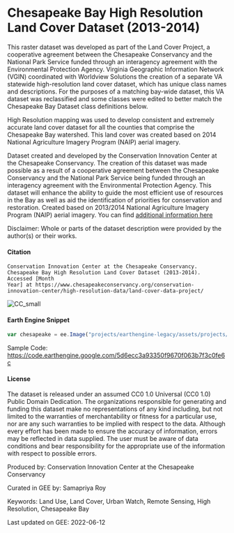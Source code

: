 # Chesapeake Bay High Resolution Land Cover Dataset (2013-2014)

This raster dataset was developed as part of the Land Cover Project, a cooperative agreement between the Chesapeake Conservancy and the National Park Service funded through an interagency agreement with the Environmental Protection Agency. Virginia Geographic Information Network (VGIN) coordinated with Worldview Solutions the creation of a separate VA statewide high-resolution land cover dataset, which has unique class names and descriptions. For the purposes of a matching bay-wide dataset, this VA dataset was reclassified and some classes were edited to better match the Chesapeake Bay Dataset class definitions below.

High Resolution mapping was used to develop consistent and extremely accurate land cover dataset for all the counties that comprise the Chesapeake Bay watershed. This land cover was created based on 2014 National Agriculture Imagery Program (NAIP) aerial imagery.

Dataset created and developed by the Conservation Innovation Center at the Chesapeake Conservancy. The creation of this dataset was made possible as a result of a cooperative agreement between the Chesapeake Conservancy and the National Park Service being funded through an interagency agreement with the Environmental Protection Agency. This dataset will enhance the ability to guide the most efficient use of resources in the Bay as well as aid the identification of priorities for conservation and restoration. Created based on 2013/2014 National Agriculture Imagery Program (NAIP) aerial imagery. You can find [additional information here](https://www.chesapeakeconservancy.org/conservation-innovation-center/high-resolution-data/land-cover-data-project/)

Disclaimer: Whole or parts of the dataset description were provided by the author(s) or their works.

#### Citation

```
Conservation Innovation Center at the Chesapeake Conservancy. Chesapeake Bay High Resolution Land Cover Dataset (2013-2014). Accessed [Month
Year] at https://www.chesapeakeconservancy.org/conservation-innovation-center/high-resolution-data/land-cover-data-project/
```

![CC_small](https://user-images.githubusercontent.com/6677629/173283180-ffd12d6d-e6b5-4118-a60e-4b1d51507ff5.gif)

#### Earth Engine Snippet

```js
var chesapeake = ee.Image("projects/earthengine-legacy/assets/projects/sat-io/open-datasets/HRLC/Baywide_13Class_20132014");
```

Sample Code: https://code.earthengine.google.com/5d6ecc3a93350f9670f063b7f3c0fe6c


#### License

The dataset is released under an assumed CC0 1.0 Universal (CC0 1.0) Public Domain Dedication. The organizations responsible for generating and funding this dataset make no representations of any kind including, but not limited to the warranties of merchantability or fitness for a particular use, nor are any such warranties to be implied with respect to the data. Although every effort has been made to ensure the accuracy of information, errors may be reflected in data supplied. The user must be aware of data conditions and bear responsibility for the appropriate use of the information with respect to possible errors.

Produced by: Conservation Innovation Center at the Chesapeake Conservancy

Curated in GEE by: Samapriya Roy

Keywords: Land Use, Land Cover, Urban Watch, Remote Sensing, High Resolution, Chesapeake Bay

Last updated on GEE: 2022-06-12
